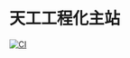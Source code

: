 # 天工工程化主站

[![CI](https://github.com/Alfred-Lau/tiangong-mainsite/actions/workflows/aes.yml/badge.svg?branch=main)](https://github.com/Alfred-Lau/tiangong-mainsite/actions/workflows/aes.yml)
